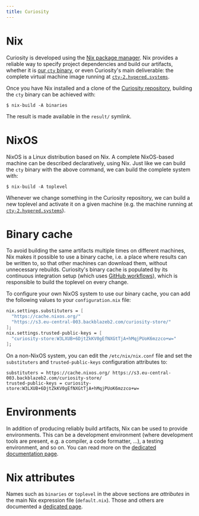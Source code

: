 ```yaml
---
title: Curiosity
---
```



# Nix

Curiosity is developed using the [Nix package
manager](https://nixos.org/guides/how-nix-works.html). Nix provides a reliable
way to specify project dependencies and build our artifacts, whether it is [our
`cty` binary](/documentation/clis), or even Curiosity's main deliverable: the
complete virtual machine image running at
[`cty-2.hypered.systems`](https://cty-2.hypered.systems).

Once you have Nix installed and a clone of the [Curiosity
repository](https://github.com/hypered/curiosity), building the `cty` binary
can be achieved with:

```
$ nix-build -A binaries
```

The result is made available in the `result/` symlink.

# NixOS

NixOS is a Linux distribution based on Nix. A complete NixOS-based machine can
be described declaratively, using Nix. Just like we can build the `cty` binary
with the above command, we can build the complete system with:

```
$ nix-build -A toplevel
```

Whenever we change something in the Curiosity repository, we can build a new
toplevel and activate it on a given machine (e.g. the machine running at
[`cty-2.hypered.systems`](https://cty-2.hypered.systems)).

# Binary cache

To avoid building the same artifacts multiple times on different machines, Nix
makes it possible to use a binary cache, i.e. a place where results can be
written to, so that other machines can download them, without unnecessary
rebuilds. Curiosity's binary cache is populated by its continuous integration
setup (which uses [GitHub
workflows](https://docs.github.com/en/actions/using-workflows)), which is
responsible to build the toplevel on every change.

To configure your own NixOS system to use our binary cache, you can add the
following values to your `configuration.nix` file:

```nix
nix.settings.substituters = [
  "https://cache.nixos.org/"
  "https://s3.eu-central-003.backblazeb2.com/curiosity-store/"
];
nix.settings.trusted-public-keys = [
  "curiosity-store:W3LXUB+6DjtZkKV0gEfNXGtTjA+hMqjPUoK6mzzco+w="
];
```

On a non-NixOS system, you can edit the `/etc/nix/nix.conf` file and set the
`substituters` and `trusted-public-keys` configuration attributes to:

```
substituters = https://cache.nixos.org/ https://s3.eu-central-003.backblazeb2.com/curiosity-store/
trusted-public-keys = curiosity-store:W3LXUB+6DjtZkKV0gEfNXGtTjA+hMqjPUoK6mzzco+w=
```

# Environments

In addition of producing reliably build artifacts, Nix can be used to provide
environments. This can be a development environment (where development tools
are present, e.g. a compiler, a code formatter, ...), a testing environment,
and so on. You can read more on the [dedicated documentation
page](/documentation/environments).

# Nix attributes

Names such as `binaries` or `toplevel` in the above sections are _attributes_
in the main Nix expression file (`default.nix`). Those and others are
documented a [dedicated page](/documentation/attributes).
